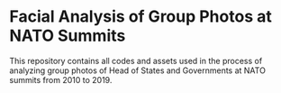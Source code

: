 # Facial Analysis of Group Photos at NATO Summits

This repository contains all codes and assets used in the process of analyzing group photos of Head of States and Governments at NATO summits from 2010 to 2019.
